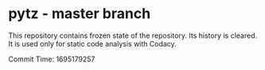 # pytz - master branch

This repository contains frozen state of the repository.
Its history is cleared. It is used only for static code
analysis with Codacy.

Commit Time: 1695179257